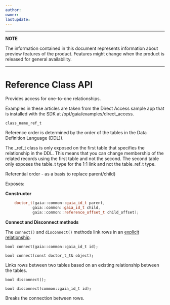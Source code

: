```yaml
---
author: 
owner: 
lastupdate: 
---
```


---

**NOTE**

The information contained in this document represents information about preview features of the product. Features might change when the product is released for general availability.

---

# Reference Class API

Provides access for one-to-one relationships.

Examples in these articles are taken from the Direct Access sample app that is installed with the SDK at /opt/gaia/examples/direct_access.

`class_name_ref_t`

Reference order is determined by the order of the tables in the Data Definition Language (DDL)).

The _ref_t class is only exposed on the first table that specifies the relationship in the DDL. This means that you can change membership of the related records using the first table and not the second. The second table only exposes the table_t type for the 1:1 link and not the table_ref_t type.

Referential order - as a basis to replace parent/child)

Exposes:

**Constructor**

```cpp
    doctor_t(gaia::common::gaia_id_t parent,
            gaia::common::gaia_id_t child,
            gaia::common::reference_offset_t child_offset);
```


**Connect and Disconnect methods**

The `connect()` and `disconnect()` methods link rows in an [explicit relationship](ddl-relationships.md).

`bool connect(gaia::common::gaia_id_t id);`

`bool connect(const doctor_t_t& object);`

Links rows between two tables based on an existing relationship between the tables.

`bool disconnect();`

`bool disconnect(common::gaia_id_t id);`

Breaks the connection between rows.
